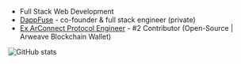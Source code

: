 - Full Stack Web Development
- <a href='https://www.dappfuse.com'>DappFuse</a> - co-founder & full stack engineer (private)
- <a href='https://github.com/arconnectio/ArConnect/graphs/contributors'>Ex ArConnect Protocol Engineer</a> - #2 Contributor (Open-Source | Arweave Blockchain Wallet)

![GitHub stats](https://github-readme-stats.vercel.app/api?username=elehmandevelopment&theme=shadow_blue&show_icons=true)
